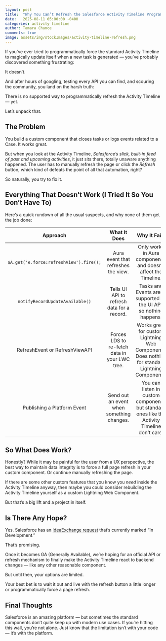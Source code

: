 ```yaml
---
layout: post
title:  "Why You Can’t Refresh the Salesforce Activity Timeline Programmatically"
date:   2025-08-11 05:00:00 -0400
categories: activity timeline
author: Tamara Chance
comments: true
image: assets/img/stockImages/activity-timeline-refresh.png
---
```

If you’ve ever tried to programmatically force the standard Activity Timeline to magically update itself when a new task is generated — you’ve probably discovered something frustrating:

It doesn’t.

And after hours of googling, testing every API you can find, and scouring the community, you land on the harsh truth:

There is no supported way to programmatically refresh the Activity Timeline — yet.

Let’s unpack that.

## The Problem
You build a custom component that closes tasks or logs events related to a Case. It works great.

But when you look at the Activity Timeline, _Salesforce’s slick, built-in feed of past and upcoming activities_, it just sits there, totally unaware anything happened. The user has to manually refresh the page or click the _Refresh_ button, which kind of defeats the point of all that automation, right?

So naturally, you try to fix it.

## Everything That Doesn’t Work (I Tried It So You Don’t Have To)
Here’s a quick rundown of all the usual suspects, and why none of them get the job done:

| **Approach** | **What It Does** |	**Why It Fails** |
| :---------------: | :-------------------------: | :-------------------------: |
| `$A.get('e.force:refreshView').fire();` | Aura event that refreshes the view. | Only works in Aura components, and doesn’t affect the Timeline. |
| `notifyRecordUpdateAvailable()` | Tells UI API to refresh data for a record. | Tasks and Events aren’t supported by the UI API, so nothing happens. |
| RefreshEvent or RefreshViewAPI | Forces LDS to re-fetch data in your LWC tree. | Works great for custom Lightning Web Components. Does nothing for standard Lightning Components. |
| Publishing a Platform Event | Send out an event when something changes. | You can listen in custom components, but standard ones like the Activity Timeline don’t care. |

## So What Does Work?
Honestly? While it may be painful for the user from a UX perspective, the best way to maintain data integrity is to force a full page refresh in your custom component. Or continue manually refreshing the page.

If there are some other custom features that you know you _need_ inside the Activity Timeline anyway, then maybe you could consider rebuilding the Activity Timeline yourself as a custom Lightning Web Component.

But that’s a big lift and a project in itself.

## Is There Any Hope?
Yes. Salesforce has an [IdeaExchange request](https://ideas.salesforce.com/s/idea/a0B8W00000GdnHYUAZ/refresh-the-timeline-activity-from-the-lightning-component) that’s currently marked “In Development.”

That’s promising.

Once it becomes GA (Generally Available), we’re hoping for an official API or refresh mechanism to finally make the Activity Timeline react to backend changes — like any other reasonable component.

But until then, your options are limited.

Your best bet is to wait it out and live with the refresh button a little longer or programmatically force a page refresh.

## Final Thoughts
Salesforce is an amazing platform — but sometimes the standard components don’t quite keep up with modern use cases. If you’re hitting this wall, you’re not alone. Just know that the limitation isn’t with your code — it’s with the platform.